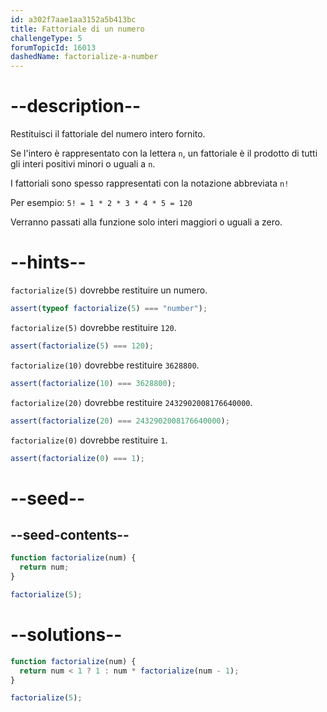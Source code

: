 ```yaml
---
id: a302f7aae1aa3152a5b413bc
title: Fattoriale di un numero
challengeType: 5
forumTopicId: 16013
dashedName: factorialize-a-number
---
```


# --description--

Restituisci il fattoriale del numero intero fornito.

Se l'intero è rappresentato con la lettera `n`, un fattoriale è il prodotto di tutti gli interi positivi minori o uguali a `n`.

I fattoriali sono spesso rappresentati con la notazione abbreviata `n!`

Per esempio: `5! = 1 * 2 * 3 * 4 * 5 = 120`

Verranno passati alla funzione solo interi maggiori o uguali a zero.

# --hints--

`factorialize(5)` dovrebbe restituire un numero.

```js
assert(typeof factorialize(5) === "number");
```

`factorialize(5)` dovrebbe restituire `120`.

```js
assert(factorialize(5) === 120);
```

`factorialize(10)` dovrebbe restituire `3628800`.

```js
assert(factorialize(10) === 3628800);
```

`factorialize(20)` dovrebbe restituire `2432902008176640000`.

```js
assert(factorialize(20) === 2432902008176640000);
```

`factorialize(0)` dovrebbe restituire `1`.

```js
assert(factorialize(0) === 1);
```

# --seed--

## --seed-contents--

```js
function factorialize(num) {
  return num;
}

factorialize(5);
```

# --solutions--

```js
function factorialize(num) {
  return num < 1 ? 1 : num * factorialize(num - 1);
}

factorialize(5);
```
